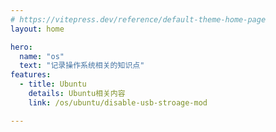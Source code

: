```yaml
---
# https://vitepress.dev/reference/default-theme-home-page
layout: home

hero:
  name: "os"
  text: "记录操作系统相关的知识点"
features:
  - title: Ubuntu
    details: Ubuntu相关内容
    link: /os/ubuntu/disable-usb-stroage-mod

---
```

